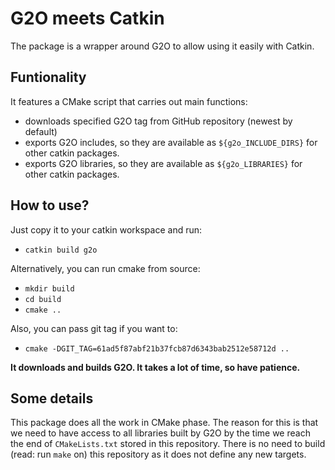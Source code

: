 # G2O meets Catkin #
The package is a wrapper around G2O to allow using it easily with Catkin.

## Funtionality ##
It features a CMake script that carries out main functions:
- downloads specified G2O tag from GitHub repository (newest by default)
- exports G2O includes, so they are available as `${g2o_INCLUDE_DIRS}` for
  other catkin packages.
- exports G2O libraries, so they are available as `${g2o_LIBRARIES}` for other
  catkin packages.

## How to use? ##
Just copy it to your catkin workspace and run:
- `catkin build g2o`

Alternatively, you can run cmake from source:
- `mkdir build`
- `cd build`
- `cmake ..`

Also, you can pass git tag if you want to:
- `cmake -DGIT_TAG=61ad5f87abf21b37fcb87d6343bab2512e58712d ..`

**It downloads and builds G2O. It takes a lot of time, so have patience.**

## Some details ##
This package does all the work in CMake phase. The reason for this is that we
need to have access to all libraries built by G2O by the time we reach the end
of `CMakeLists.txt` stored in this repository. There is no need to build (read:
run `make` on) this repository as it does not define any new targets.
